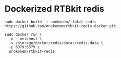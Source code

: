 ﻿Dockerized RTBkit redis
======

```
sudo docker build -t onokonem/rtbkit-redis https://github.com/onokonem/rtbkit-redis-docker.git

sudo docker run \
  -d --net=host \
  -v /storage/docker/redis/data:/redis-data \
  -p 6379:6379 \
  onokonem/rtbkit-redis
```